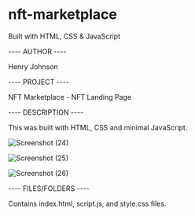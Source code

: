 # nft-marketplace
Built with HTML, CSS &amp; JavaScript

---- AUTHOR ----

Henry Johnson

---- PROJECT ----

NFT Marketplace - NFT Landing Page

---- DESCRIPTION ----

This was built with HTML, CSS and minimal JavaScript.

![Screenshot (24)](https://user-images.githubusercontent.com/40214178/159984140-b2f81119-1aef-46e7-8d61-578d56b9e968.png)

![Screenshot (25)](https://user-images.githubusercontent.com/40214178/159984153-a1aa0710-df6f-499d-a2fd-d1c7ddd3bef7.png)

![Screenshot (26)](https://user-images.githubusercontent.com/40214178/159984166-d3c4a52b-0f5c-4ed5-b820-f59bc8b0070f.png)



---- FILES/FOLDERS ----

Contains index.html, script.js, and style.css files.
